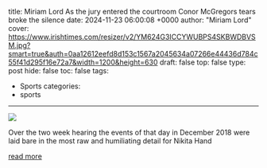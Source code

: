 title: Miriam Lord As the jury entered the courtroom Conor McGregors tears broke the silence
date: 2024-11-23 06:00:08 +0000
author: "Miriam Lord"
cover: https://www.irishtimes.com/resizer/v2/YM624G3ICCYWUBPS4SKBWDBVSM.jpg?smart=true&auth=0aa12612eefd8d153c1567a2045634a07266e44436d784c55f41d295f16e72a7&width=1200&height=630
draft: false
top: false
type: post
hide: false
toc: false
tags:
  - Sports
categories:
  - sports
---

![](https://www.irishtimes.com/resizer/v2/YM624G3ICCYWUBPS4SKBWDBVSM.jpg?smart=true&auth=0aa12612eefd8d153c1567a2045634a07266e44436d784c55f41d295f16e72a7&width=1200&height=630)

Over the two week hearing the events of that day in December 2018 were laid bare in the most raw and humiliating detail for Nikita Hand

[read more](https://www.irishtimes.com/crime-law/courts/2024/11/23/tears-from-conor-mcgregor-as-nikita-hand-wins-her-case/)
